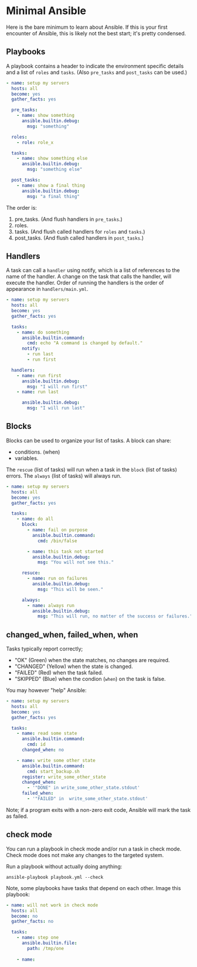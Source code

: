 # Minimal Ansible

Here is the bare minimum to learn about Ansible. If this is your first encounter of Ansible, this is likely not the best start; it's pretty condensed.

## Playbooks

A playbook contains a header to indicate the environment specific details and a list of `roles` and `tasks`. (Also `pre_tasks` and `post_tasks` can be used.)

```yaml
- name: setup my servers
  hosts: all
  become: yes
  gather_facts: yes

  pre_tasks:
    - name: show something
      ansible.builtin.debug:
        msg: "something"

  roles:
    - role: role_x

  tasks:
    - name: show something else
      ansible.builtin.debug:
        msg: "something else"

  post_tasks:
    - name: show a final thing
      ansible.builtin.debug:
        msg: "a final thing"
```

The order is:

1. pre_tasks. (And flush handlers in `pre_tasks`.)
2. roles.
3. tasks. (And flush called handlers for `roles` and `tasks`.)
4. post_tasks. (And flush called handlers in `post_tasks`.)

## Handlers

A task can call a `handler` using notify, which is a list of references to the name of the handler. A change on the task that calls the handler, will execute the handler. Order of running the handlers is the order of appearance in `handlers/main.yml`.

```yaml
- name: setup my servers
  hosts: all
  become: yes
  gather_facts: yes

  tasks:
    - name: do something
      ansible.builtin.command:
        cmd: echo "A command is changed by default."
      notify:
        - run last
        - run first

  handlers:
    - name: run first
      ansible.builtin.debug:
        msg: "I will run first"
    - name: run last

      ansible.builtin.debug:
        msg: "I will run last" 
```

## Blocks

Blocks can be used to organize your list of tasks. A block can share:
- conditions. (when)
- variables.

The `rescue` (list of tasks) will run when a task in the `block` (list of tasks) errors. The `always` (list of tasks) will always run.

```yaml
- name: setup my servers
  hosts: all
  become: yes
  gather_facts: yes

  tasks:
    - name: do all
      block:
        - name: fail on purpose
          ansible.builtin.command:
            cmd: /bin/false

        - name: this task not started
          ansible.builtin.debug:
            msg: "You will not see this."

      resuce:
        - name: run on failures
          ansible.builtin.debug:
            msg: "This will be seen."

      always:
        - name: always run
          ansible.builtin.debug:
            msg: "This will run, no matter of the success or failures."
```

## changed_when, failed_when, when

Tasks typically report correctly;
- "OK" (Green) when the state matches, no changes are required.
- "CHANGED" (Yellow) when the state is changed.
- "FAILED" (Red) when the task failed.
- "SKIPPED" (Blue) when the condion (`when`) on the task is false.

You may however "help" Ansible:

```yaml
- name: setup my servers
  hosts: all
  become: yes
  gather_facts: yes

  tasks:
    - name: read some state
      ansible.builtin.command:
        cmd: id
      changed_when: no

    - name: write some other state
      ansible.builtin.command:
        cmd: start_backup.sh
      register: write_some_other_state
      changed_when:
        - '"DONE" in write_some_other_state.stdout'
      failed_when:
        - '"FAILED" in  write_some_other_state.stdout'
```

Note; if a program exits with a non-zero exit code, Ansible will mark the task as failed.

## check mode

You can run a playbook in check mode and/or run a task in check mode. Check mode does not make any changes to the targeted system.

Run a playbook without actually doing anything:

```shell
ansible-playbook playbook.yml --check
```

Note, some playbooks have tasks that depend on each other. Image this playbook:

```yaml
- name: will not work in check mode
  hosts: all
  become: no
  gather_facts: no

  tasks:
    - name: step one
      ansible.builtin.file:
        path: /tmp/one
    
    - name: 